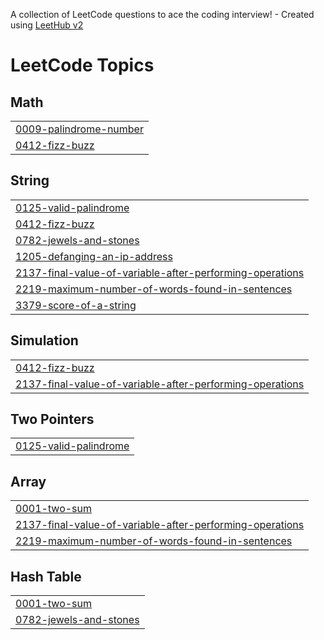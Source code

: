 A collection of LeetCode questions to ace the coding interview! - Created using [LeetHub v2](https://github.com/arunbhardwaj/LeetHub-2.0)
<!---LeetCode Topics Start-->
# LeetCode Topics
## Math
|  |
| ------- |
| [0009-palindrome-number](https://github.com/Karthikceo/Leetcode_problems/tree/master/0009-palindrome-number) |
| [0412-fizz-buzz](https://github.com/Karthikceo/Leetcode_problems/tree/master/0412-fizz-buzz) |
## String
|  |
| ------- |
| [0125-valid-palindrome](https://github.com/Karthikceo/Leetcode_problems/tree/master/0125-valid-palindrome) |
| [0412-fizz-buzz](https://github.com/Karthikceo/Leetcode_problems/tree/master/0412-fizz-buzz) |
| [0782-jewels-and-stones](https://github.com/Karthikceo/Leetcode_problems/tree/master/0782-jewels-and-stones) |
| [1205-defanging-an-ip-address](https://github.com/Karthikceo/Leetcode_problems/tree/master/1205-defanging-an-ip-address) |
| [2137-final-value-of-variable-after-performing-operations](https://github.com/Karthikceo/Leetcode_problems/tree/master/2137-final-value-of-variable-after-performing-operations) |
| [2219-maximum-number-of-words-found-in-sentences](https://github.com/Karthikceo/Leetcode_problems/tree/master/2219-maximum-number-of-words-found-in-sentences) |
| [3379-score-of-a-string](https://github.com/Karthikceo/Leetcode_problems/tree/master/3379-score-of-a-string) |
## Simulation
|  |
| ------- |
| [0412-fizz-buzz](https://github.com/Karthikceo/Leetcode_problems/tree/master/0412-fizz-buzz) |
| [2137-final-value-of-variable-after-performing-operations](https://github.com/Karthikceo/Leetcode_problems/tree/master/2137-final-value-of-variable-after-performing-operations) |
## Two Pointers
|  |
| ------- |
| [0125-valid-palindrome](https://github.com/Karthikceo/Leetcode_problems/tree/master/0125-valid-palindrome) |
## Array
|  |
| ------- |
| [0001-two-sum](https://github.com/Karthikceo/Leetcode_problems/tree/master/0001-two-sum) |
| [2137-final-value-of-variable-after-performing-operations](https://github.com/Karthikceo/Leetcode_problems/tree/master/2137-final-value-of-variable-after-performing-operations) |
| [2219-maximum-number-of-words-found-in-sentences](https://github.com/Karthikceo/Leetcode_problems/tree/master/2219-maximum-number-of-words-found-in-sentences) |
## Hash Table
|  |
| ------- |
| [0001-two-sum](https://github.com/Karthikceo/Leetcode_problems/tree/master/0001-two-sum) |
| [0782-jewels-and-stones](https://github.com/Karthikceo/Leetcode_problems/tree/master/0782-jewels-and-stones) |
<!---LeetCode Topics End-->